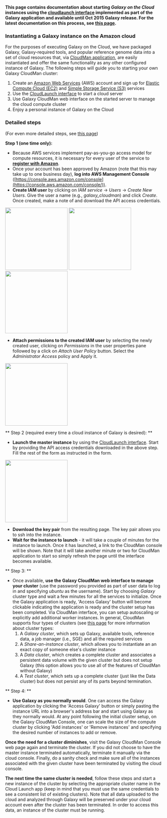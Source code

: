 **This page contains documentation about starting *Galaxy on the Cloud* instances using the [cloudlaunch interface](https://usegalaxy.org/cloudlaunch) implemented as part of the Galaxy application and available until Oct 2015 Galaxy release. For the latest documentation on this process, see [this page](/cloudman/getting-started/).**

### Instantiating a Galaxy instance on the Amazon cloud

For the purposes of executing Galaxy on the Cloud, we have packaged Galaxy, Galaxy-required tools, and popular reference genome data into a set of cloud resources that, via [CloudMan application](http://cloudman.irb.hr/), are easily instantiated and offer the same functionality as any other configured instance of Galaxy. The following steps will guide you to starting your own Galaxy CloudMan cluster:

1. Create an [Amazon Web Services](http://aws.amazon.com) (AWS) account and sign up for [Elastic Compute Cloud (EC2)](http://aws.amazon.com/ec2/) and [Simple Storage Service (S3)](http://aws.amazon.com/s3/) services
1. Use the [CloudLaunch interface](http://usegalaxy.org/cloudlaunch) to start a cloud server
1. Use Galaxy CloudMan web interface on the started server to manage the cloud compute cluster
1. Enjoy a personal instance of Galaxy on the Cloud

### Detailed steps

(For even more detailed steps, see [this page](/cloudman/aws/getting-started/))

**Step 1 (one time only):**

* Because AWS services implement pay-as-you-go access model for compute resources, it is necessary for every user of the service to **[register with Amazon](http://aws.amazon.com/)**.
* Once your account has been approved by Amazon (note that this may take up to one business day), **log into AWS Management Console** ([https://console.aws.amazon.com/console](https://console.aws.amazon.com/console/)).
* **Create IAM user** by clicking on *IAM service* → *Users* → *Create New Users*. Give the user a name (e.g., *galaxy_cloudman*) and click *Create*. Once created, make a note of and download the API access credentials.

<div class='center'> 
<a href='http://i.imgur.com/Dpy3gxq.jpg'><img src="http://i.imgur.com/Dpy3gxq.jpg" alt="" width=200 /></a>
<a href='http://i.imgur.com/hLxBYE2.jpg'><img src="http://i.imgur.com/hLxBYE2.jpg" alt="" width=200 /></a>
<a href='http://i.imgur.com/bYSfHyQ.jpg'><img src="http://i.imgur.com/bYSfHyQ.jpg" alt="" width=200 /></a>
</div>

* **Attach permissions to the created IAM user** by selecting the newly created user, clicking on *Permissions* in the user properties pane followed by a click on *Attach User Policy* button. Select the *Administrator Access* policy and Apply it.

<div class='center'>
<a href='http://i.imgur.com/5WTnTY8.jpg'><img src="http://i.imgur.com/5WTnTY8.jpg" alt="" width=200 /></a>
</div>

** Step 2 (required every time a cloud instance of Galaxy is desired): **

* **Launch the master instance** by using the [CloudLaunch interface](https://usegalaxy.org/cloudlaunch). Start by providing the API access credentials downloaded in the above step. Fill the rest of the form as instructed in the form.

<div class='center'><a href='http://i.imgur.com/Psn3Ohv.jpg'><img src="http://i.imgur.com/Psn3Ohv.jpg" alt="" width=200 /></a></div>

* **Download the key pair** from the resulting page. The key pair allows you to ssh into the instance.
* **Wait for the instance to launch** - it will take a couple of minutes for the instance to launch. Once it has launched, a link to the CloudMan console will be shown. Note that it will take another minute or two for CloudMan application to start so simply refresh the page until the interface becomes available.

** Step 3: **

* Once available, **use the Galaxy CloudMan web interface to manage your cluster** (use the password you provided as part of user data to log in and specifying *ubuntu* as the username). Start by choosing *Galaxy* cluster type and wait a few minutes for all the services to initialize. Once the Galaxy application is ready, 'Access Galaxy' button will become clickable indicating the application is ready and the cluster setup has been completed. Via CloudMan interface, you can setup autoscaling or explicitly add additional worker instances. In general, CloudMan supports four types of clusters (see [this page](/cloudman/cluster-types/) for more information about cluster types:
  1. A *Galaxy cluster*, which sets up Galaxy, available tools, reference data, a job manager (i.e., SGE) and all the required services
  1. A *Share-an-instance cluster*, which allows you to instantiate an an exact copy of someone else's cluster instance
  1. A *Data cluster*, which creates a complete cluster and associates a persistent data volume with the given cluster but does not setup Galaxy (this option allows you to use all of the features of CloudMan without Galaxy)
  1. A *Test cluster*, which sets up a complete cluster (just like the Data cluster) but does not persist any of its parts beyond termination.

** Step 4: **

* **Use Galaxy as you normally would**. One can access the Galaxy application by clicking the 'Access Galaxy'  button or simply pasting the instance URL into a browser's address bar and start using Galaxy as they normally would. At any point following the initial cluster setup, on the Galaxy CloudMan Console, one can scale the size of the compute cluster by clicking 'Add instances' or 'Remove instances' and specifying the desired number of instances to add or remove.

**Once the need for a cluster diminishes**, visit the Galaxy CloudMan Console web page again and terminate the cluster. If you did not choose to have the master instance terminated automatically, terminate it manually via the cloud console. Finally, do a sanity check and make sure all of the instances associated with the given cluster have been terminated by visiting the cloud console.

**The next time the same cluster is needed**, follow these steps and start a new instance of the cluster by selecting the appropriate cluster name in the Cloud Launch app (keep in mind that you must use the same credentials to see a consistent list of existing clusters). Note that all data uploaded to the cloud and analyzed through Galaxy will be preserved under your cloud account even after the cluster has been terminated. In order to access this data, an instance of the cluster must be running.
